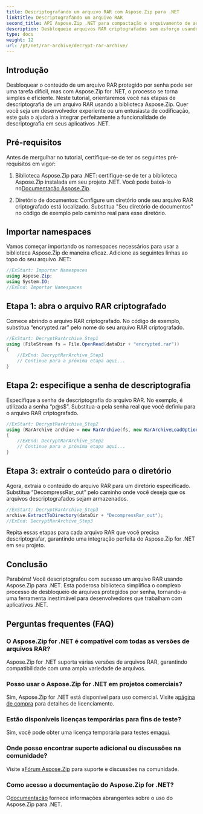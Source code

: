 ```yaml
---
title: Descriptografando um arquivo RAR com Aspose.Zip para .NET
linktitle: Descriptografando um arquivo RAR
second_title: API Aspose.Zip .NET para compactação e arquivamento de arquivos
description: Desbloqueie arquivos RAR criptografados sem esforço usando Aspose.Zip for .NET. Siga nosso guia passo a passo para integração perfeita e descriptografia eficiente.
type: docs
weight: 12
url: /pt/net/rar-archive/decrypt-rar-archive/
---
```


## Introdução

Desbloquear o conteúdo de um arquivo RAR protegido por senha pode ser uma tarefa difícil, mas com Aspose.Zip for .NET, o processo se torna simples e eficiente. Neste tutorial, orientaremos você nas etapas de descriptografia de um arquivo RAR usando a biblioteca Aspose.Zip. Quer você seja um desenvolvedor experiente ou um entusiasta de codificação, este guia o ajudará a integrar perfeitamente a funcionalidade de descriptografia em seus aplicativos .NET.

## Pré-requisitos

Antes de mergulhar no tutorial, certifique-se de ter os seguintes pré-requisitos em vigor:

1.  Biblioteca Aspose.Zip para .NET: certifique-se de ter a biblioteca Aspose.Zip instalada em seu projeto .NET. Você pode baixá-lo no[Documentação Aspose.Zip](https://reference.aspose.com/zip/net/).

2. Diretório de documentos: Configure um diretório onde seu arquivo RAR criptografado está localizado. Substitua "Seu diretório de documentos" no código de exemplo pelo caminho real para esse diretório.

## Importar namespaces

Vamos começar importando os namespaces necessários para usar a biblioteca Aspose.Zip de maneira eficaz. Adicione as seguintes linhas ao topo do seu arquivo .NET:

```csharp
//ExStart: Importar Namespaces
using Aspose.Zip;
using System.IO;
//ExEnd: Importar Namespaces
```

## Etapa 1: abra o arquivo RAR criptografado

Comece abrindo o arquivo RAR criptografado. No código de exemplo, substitua “encrypted.rar” pelo nome do seu arquivo RAR criptografado.

```csharp
//ExStart: DecryptRarArchive_Step1
using (FileStream fs = File.OpenRead(dataDir + "encrypted.rar"))
{
    //ExEnd: DecryptRarArchive_Step1
    // Continue para a próxima etapa aqui...
}
```

## Etapa 2: especifique a senha de descriptografia

Especifique a senha de descriptografia do arquivo RAR. No exemplo, é utilizada a senha “p@s$”. Substitua-a pela senha real que você definiu para o arquivo RAR criptografado.

```csharp
//ExStart: DecryptRarArchive_Step2
using (RarArchive archive = new RarArchive(fs, new RarArchiveLoadOptions() { DecryptionPassword = "p@s$" }))
{
    //ExEnd: DecryptRarArchive_Step2
    // Continue para a próxima etapa aqui...
}
```

## Etapa 3: extrair o conteúdo para o diretório

Agora, extraia o conteúdo do arquivo RAR para um diretório especificado. Substitua “DecompressRar_out” pelo caminho onde você deseja que os arquivos descriptografados sejam armazenados.

```csharp
//ExStart: DecryptRarArchive_Step3
archive.ExtractToDirectory(dataDir + "DecompressRar_out");
//ExEnd: DecryptRarArchive_Step3
```

Repita essas etapas para cada arquivo RAR que você precisa descriptografar, garantindo uma integração perfeita do Aspose.Zip for .NET em seu projeto.

## Conclusão

Parabéns! Você descriptografou com sucesso um arquivo RAR usando Aspose.Zip para .NET. Esta poderosa biblioteca simplifica o complexo processo de desbloqueio de arquivos protegidos por senha, tornando-a uma ferramenta inestimável para desenvolvedores que trabalham com aplicativos .NET.

## Perguntas frequentes (FAQ)

### O Aspose.Zip for .NET é compatível com todas as versões de arquivos RAR?
Aspose.Zip for .NET suporta várias versões de arquivos RAR, garantindo compatibilidade com uma ampla variedade de arquivos.

### Posso usar o Aspose.Zip for .NET em projetos comerciais?
 Sim, Aspose.Zip for .NET está disponível para uso comercial. Visite a[página de compra](https://purchase.aspose.com/buy) para detalhes de licenciamento.

### Estão disponíveis licenças temporárias para fins de teste?
 Sim, você pode obter uma licença temporária para testes em[aqui](https://purchase.aspose.com/temporary-license/).

### Onde posso encontrar suporte adicional ou discussões na comunidade?
 Visite a[Fórum Aspose.Zip](https://forum.aspose.com/c/zip/37) para suporte e discussões na comunidade.

### Como acesso a documentação do Aspose.Zip for .NET?
 O[documentação](https://reference.aspose.com/zip/net/) fornece informações abrangentes sobre o uso do Aspose.Zip para .NET.
